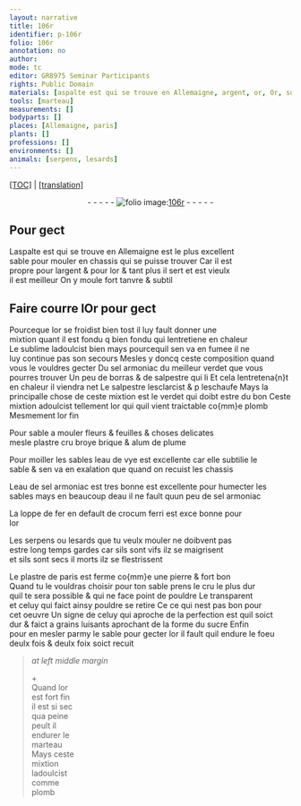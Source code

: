 ```yaml
---
layout: narrative
title: 106r
identifier: p-106r
folio: 106r
annotation: no
author:
mode: tc
editor: GR8975 Seminar Participants
rights: Public Domain
materials: [aspalte est qui se trouve en Allemaigne, argent, or, Or, sublime, sel armoniac, verdet, borras, salpestre, plomb, or fin, plastre cru broye, brique, alum de plume, eau de vye, eau de sel armoniac, eau, fer, crocum ferri, plastre de paris, pierre, sucre]
tools: [marteau]
measurements: []
bodyparts: []
places: [Allemaigne, paris]
plants: []
professions: []
environments: []
animals: [serpens, lesards]
---
```


<p><a href="{{ site.baseurl }}/diplomatic/">[TOC]</a> | <a href="{{ site.baseurl }}/texts/p-106r_tl/">[translation]</a></p><div class="folio" align="center">- - - - - <a href="http://gallica.bnf.fr/ark:/12148/btv1b10500001g/f217.image" target="_blank"><img src="https://cu-mkp.github.io/2017-workshop-edition/assets/photo-icon.png" alt="folio image: " style="display:inline-block; margin-bottom:-3px;"/>106r</a> - - - - - </div>  
  

## Pour gect

 
L<span class="m">aspalte <span class="del">est</span> qui se trouve en <span class="pl">Allemaigne</span></span> est le plus excellent<br/> sable pour mouler en chassis qui se puisse trouver Car il est<br/> propre pour l<span class="m">argent</span> & pour l<span class="m">or</span> & tant plus il sert et est vieulx<br/> il est meilleur On y moule fort tanvre & subtil
 
 
  

## <span class="add">Faire courre l</span><span class="m">Or</span> pour gect

 
Pourceque l<span class="m">or</span> se froidist bien tost il luy fault donner une<br/> mixtion quant il est <span class="del">fondu q</span> bien fondu qui lentretiene en chaleur<br/> Le <span class="m">sublime</span> ladoulcist bien mays pourcequil sen va en fumee il ne<br/> luy continue pas son secours Mesles y doncq ceste composition quand<br/> vous le vouldres gecter Du <span class="m">sel armoniac</span> du meilleur <span class="m">verdet</span> que vous<br/> pourres trouver Un peu de <span class="m">borras</span> & de <span class="m">salpestre</span> <span class="del"><span class="add">qui li</span></span> Et cela lentretena{n}t<br/> en chaleur il viendra net <span class="add">Le <span class="m">salpestre</span> lesclarcist & <span class="del">p</span> leschaufe Mays la<br/> principalle chose de ceste mixtion est le <span class="m">verdet</span> qui doibt estre du bon Ceste<br/> mixtion adoulcist tellement l<span class="m">or</span> <span class="del">qui</span> quil vient traictable co{mm}e <span class="m">plomb</span> Mesmement l<span class="m">or fin</span></span>
 
Pour sable a mouler fleurs & feuilles & choses delicates<br/> mesle <span class="m">plastre cru broye</span> <span class="m">brique</span> & <span class="m">alum de plume</span>
 
Pour moiller les sables l<span class="m">eau de vye</span> est excellente car elle subtilie le<br/> sable & sen va en exalation <span class="del">que</span> quand on recuist les chassis
 
L<span class="m">eau de sel armoniac</span> est tres bonne est excellente pour humecter les<br/> sables mays en beaucoup d<span class="m">eau</span> il ne fault quun peu de <span class="m">sel armoniac</span>
 
La loppe de <span class="m">fer</span> en default de <span class="m">crocum ferri</span> est <span class="del">exce</span> bonne pour<br/> l<span class="m">or</span>
 
Les <span class="al">serpens</span> ou <span class="al">lesards</span> que tu veulx mouler ne doibvent pas<br/> estre long temps gardes car sils sont vifs ilz se maigrisent<br/> et sils sont <span class="del">secs il</span> morts ilz se flestrissent
 
Le <span class="m">plastre de <span class="pl">paris</span></span> est ferme co{mm}e une <span class="m">pierre</span> & fort bon<br/> Quand tu le vouldras choisir pour ton sable prens le cru le plus dur<br/> quil te sera possible & qui ne face point de pouldre Le transparent<br/> et celuy qui faict ainsy pouldre se retire <span class="del">Ce</span> ce qui nest pas bon pour<br/> cet oeuvre Un signe de celuy qui aproche de la perfection est quil soict<br/> dur & faict a grains luisants aprochant de la forme du <span class="m">sucre</span> Enfin<br/> pour en mesler parmy le sable pour gecter l<span class="m">or</span> il fault quil endure le foeu<br/> deulx fois & deulx foix soict recuit
 
> *at left middle margin*
> 
> 
>   \+<br/> Quand l<span class="m">or</span><br/> est fort fin<br/> il est si sec<br/> qua peine<br/> peult il<br/> endurer le<br/> <span class="tl">marteau</span><br/> Mays ceste<br/> mixtion<br/> ladoulcist<br/> comme<br/> <span class="m">plomb</span> 
 
